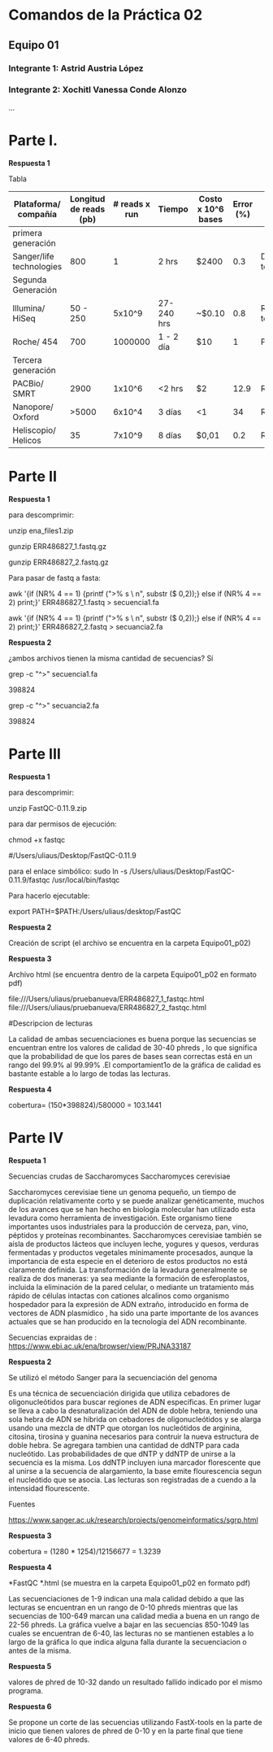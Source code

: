 
# Comandos de la Práctica 02
## Equipo 01 
### Integrante 1: Astrid Austria López
### Integrante 2: Xochitl Vanessa Conde Alonzo 
...

# Parte I. 

**Respuesta 1**

Tabla

| Plataforma/ compañía     | Longitud de reads (pb) | # reads x run   | Tiempo      | Costo x 10^6 bases | Error (%) | Química                 |                                                 |
|--------------------------|------------------------|-----------------|-------------|--------------------|-----------|-------------------------|--------------------------------------------------------------------------------------------------------------------------------------------------------------------
|primera generación        |                        |                 |             |                    |           |                         | 
| Sanger/life technologies | 800                    | 1               | 2 hrs       | $2400              | 0.3       | Dideoxy terminator      |                                   
|Segunda Generación        |                        |                 |             |                    |           |                         |                                 
| Illumina/ HiSeq          | 50 - 250               | 5x10^9          | 27-240 hrs  | ~$0.10             | 0.8       |Revesible terminators    |
| Roche/ 454               | 700                    | 1000000         | 1 - 2 día   | $10                | 1         |Pyrosequencing           |
|Tercera generación        |                        |                 |             |                    |           |                         |
| PACBio/ SMRT             | 2900                   |1x10^6           |<2 hrs       | $2                 | 12.9      |Real-time SMS            | 
| Nanopore/ Oxford         | >5000                  | 6x10^4          | 3 días      | <1                 | 34        |Real-time SMS            |
|Heliscopio/ Helicos       | 35                     | 7x10^9          |8 días       | $0,01              | 0.2       |Real-timw SMS            |

# Parte II

**Respuesta 1**

 para descomprimir:

 unzip ena_files1.zip
 
 gunzip ERR486827_1.fastq.gz

 gunzip ERR486827_2.fastq.gz

Para pasar de fastq a fasta:

 awk '{if (NR% 4 == 1) {printf (">% s \ n", substr ($ 0,2));} else if (NR% 4 == 2) print;}' ERR486827_1.fastq > secuencia1.fa

 awk '{if (NR% 4 == 1) {printf (">% s \ n", substr ($ 0,2));} else if (NR% 4 == 2) print;}' ERR486827_2.fastq > secuancia2.fa

**Respuesta 2** 

 ¿ambos archivos tienen la misma cantidad de secuencias? Sí
  
  grep -c "^>" secuencia1.fa
  
  398824

 grep -c "^>" secuancia2.fa

   398824

# Parte III

**Respuesta 1** 

para descomprimir:

 unzip FastQC-0.11.9.zip

para dar permisos de ejecución:

chmod +x fastqc 

#/Users/uliaus/Desktop/FastQC-0.11.9

 para el enlace simbólico: sudo ln -s /Users/uliaus/Desktop/FastQC-0.11.9/fastqc /usr/local/bin/fastqc

Para hacerlo ejecutable:
 
export PATH=$PATH:/Users/uliaus/desktop/FastQC

**Respuesta 2**

Creación de script (el archivo se encuentra en la carpeta Equipo01_p02)

**Respuesta 3**

Archivo html (se encuentra dentro de la carpeta Equipo01_p02 en formato pdf)

file:///Users/uliaus/pruebanueva/ERR486827_1_fastqc.html
file:///Users/uliaus/pruebanueva/ERR486827_2_fastqc.html

#Descripcion de lecturas 

La calidad de ambas secuenciaciones es buena porque las secuencias se encuentran entre los valores de calidad de 30-40 phreds , lo que significa que la probabilidad 
de que los pares de bases sean correctas está en un rango del 99.9% al 99.99% .El comportamient1o de la gráfica de calidad es bastante estable a lo largo de todas 
las lecturas.


**Respuesta 4**

cobertura= (150*398824)/580000 = 103.1441


# Parte IV

**Respueta 1**

Secuencias crudas de Saccharomyces Saccharomyces cerevisiae

Saccharomyces cerevisiae tiene un genoma pequeño, un tiempo de duplicación relativamente corto y se puede analizar genéticamente, muchos de los avances que se han 
hecho en biología molecular han utilizado esta levadura como herramienta de investigación. Este organismo tiene importantes usos industriales para la producción de 
cerveza, pan, vino, péptidos y proteínas recombinantes. Saccharomyces cerevisiae también se aísla de productos lácteos que incluyen leche, yogures y quesos, 
verduras fermentadas y productos vegetales mínimamente procesados, aunque la importancia de esta especie en el deterioro de estos productos no está claramente 
definida. La transformación de la levadura generalmente se realiza de dos maneras: ya sea mediante la formación de esferoplastos, incluida la eliminación de la 
pared celular, o mediante un tratamiento más rápido de células intactas con cationes alcalinos como organismo hospedador para la expresión de ADN extraño, 
introducido en forma de vectores de ADN plasmídico , ha sido una parte importante de los avances actuales que se han producido en la tecnología del ADN 
recombinante.

 Secuencias expraidas de : https://www.ebi.ac.uk/ena/browser/view/PRJNA33187

**Respuesta 2**

Se utilizó el método Sanger para la secuenciación del genoma

Es una técnica de secuenciación dirigida que utiliza cebadores de oligonucleótidos para buscar regiones de ADN específicas. En primer lugar se lleva a cabo la 
desnaturalización del ADN de doble hebra, teniendo una sola hebra de ADN se hibrida on cebadores de oligonucleótidos y se alarga usando una mezcla de dNTP que 
otorgan los nucleótidos de arginina, citosina, tirosina y guanina necesarios para contruir la nueva estructura de doble hebra. Se agregara tambien una cantidad de 
ddNTP para cada nucleótido. Las probabilidades de que dNTP y ddNTP de unirse a la secuencia es la misma. Los ddNTP incluyen iuna marcador florescente que al unirse 
a la secuencia de alargamiento, la base emite flourescencia segun el nucleótido que se asocia. Las lecturas son registradas de a cuendo a la intensidad 
flourescente.

Fuentes

https://www.sanger.ac.uk/research/projects/genomeinformatics/sgrp.html

**Respuesta 3**

cobertura = (1280 * 1254)/12156677 = 1.3239

**Respuesta 4**

*FastQC
*.html (se muestra en la carpeta Equipo01_p02 en formato pdf)

Las secuenciaciones de 1-9 indican una mala calidad debido a que las lecturas se encuentran en un rango de 0-10 phreds mientras que las secuencias de 100-649 marcan 
una calidad media a buena en un rango de 22-56 phreds. La gráfica vuelve a bajar en las secuencias 850-1049 las cuales se encuentran de 6-40, las lecturas no se 
mantienen estables a lo largo de la gráfica lo que indica alguna falla durante la secuenciacion o antes de la misma.

**Respuesta 5**

valores de phred de 10-32 dando un resultado fallido indicado por el mismo programa.

**Respuesta 6** 

Se propone un corte de las secuencias utilizando FastX-tools en la parte de inicio que tienen valores de phred de 0-10 y en la parte final que tiene valores de 6-40 
phreds.
